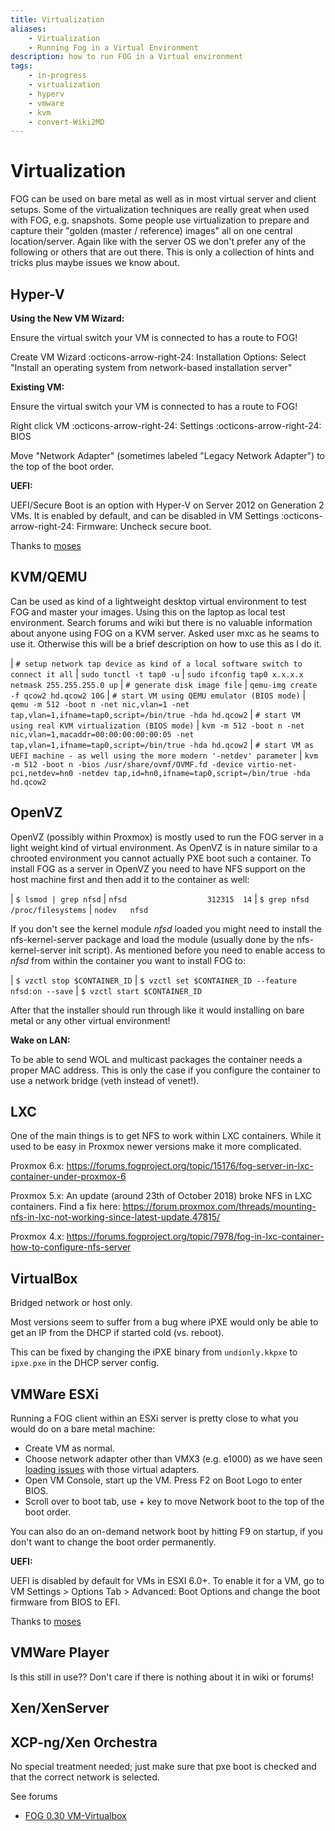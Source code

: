 ```yaml
---
title: Virtualization
aliases:
    - Virtualization
    - Running Fog in a Virtual Environment
description: how to run FOG in a Virtual environment
tags:
    - in-progress
    - virtualization
    - hyperv
    - vmware
    - kvm
    - convert-Wiki2MD
---
```



# Virtualization

FOG can be used on bare metal as well as in most virtual server and
client setups. Some of the virtualization techniques are really great
when used with FOG, e.g. snapshots. Some people use virtualization to
prepare and capture their "golden (master / reference) images" all on
one central location/server. Again like with the server OS we don't
prefer any of the following or others that are out there. This is only a
collection of hints and tricks plus maybe issues we know about.

## Hyper-V

**Using the New VM Wizard:**

Ensure the virtual switch your VM is connected to has a route to FOG!

Create VM Wizard :octicons-arrow-right-24: Installation Options: Select "Install an operating
system from network-based installation server"

**Existing VM:**

Ensure the virtual switch your VM is connected to has a route to FOG!

Right click VM :octicons-arrow-right-24: Settings :octicons-arrow-right-24: BIOS

Move "Network Adapter" (sometimes labeled "Legacy Network Adapter")
to the top of the boot order.

**UEFI:**

UEFI/Secure Boot is an option with Hyper-V on Server 2012 on Generation
2 VMs. It is enabled by default, and can be disabled in VM Settings :octicons-arrow-right-24:
Firmware: Uncheck secure boot.

Thanks to [moses](https://forums.fogproject.org/user/moses)

## KVM/QEMU

Can be used as kind of a lightweight desktop virtual environment to test
FOG and master your images. Using this on the laptop as local test
environment. Search forums and wiki but there is no valuable information
about anyone using FOG on a KVM server. Asked user mxc as he seams to
use it. Otherwise this will be a brief description on how to use this as
I do it.

| `# setup network tap device as kind of a local software switch to connect it all`
| `sudo tunctl -t tap0 -u`
| `sudo ifconfig tap0 x.x.x.x netmask 255.255.255.0 up`
| `# generate disk image file`
| `qemu-img create -f qcow2 hd.qcow2 10G`
| `# start VM using QEMU emulator (BIOS mode)`
| `qemu -m 512 -boot n -net nic,vlan=1 -net tap,vlan=1,ifname=tap0,script=/bin/true -hda hd.qcow2`
| `# start VM using real KVM virtualization (BIOS mode)`
| `kvm -m 512 -boot n -net nic,vlan=1,macaddr=00:00:00:00:00:05 -net tap,vlan=1,ifname=tap0,script=/bin/true -hda hd.qcow2`
| `# start VM as UEFI machine - as well using the more modern '-netdev' parameter`
| `kvm -m 512 -boot n -bios /usr/share/ovmf/OVMF.fd -device virtio-net-pci,netdev=hn0 -netdev tap,id=hn0,ifname=tap0,script=/bin/true -hda hd.qcow2`

## OpenVZ

OpenVZ (possibly within Proxmox) is mostly used to run the FOG server in
a light weight kind of virtual environment. As OpenVZ is in nature
similar to a chrooted environment you cannot actually PXE boot such a
container. To install FOG as a server in OpenVZ you need to have NFS
support on the host machine first and then add it to the container as
well:

| `$ lsmod | grep nfsd`
| `nfsd                  312315  14`
| `$ grep nfsd /proc/filesystems`
| `nodev   nfsd`

If you don't see the kernel module *nfsd* loaded you might need to
install the nfs-kernel-server package and load the module (usually done
by the nfs-kernel-server init script). As mentioned before you need to
enable access to *nfsd* from within the container you want to install
FOG to:

| `$ vzctl stop $CONTAINER_ID`
| `$ vzctl set $CONTAINER_ID --feature  nfsd:on --save`
| `$ vzctl start $CONTAINER_ID`

After that the installer should run through like it would installing on
bare metal or any other virtual environment!

**Wake on LAN:**

To be able to send WOL and multicast packages the container needs a
proper MAC address. This is only the case if you configure the container
to use a network bridge (veth instead of venet!).

## LXC

One of the main things is to get NFS to work within LXC containers.
While it used to be easy in Proxmox newer versions make it more
complicated.

Proxmox 6.x:
<https://forums.fogproject.org/topic/15176/fog-server-in-lxc-container-under-proxmox-6>

Proxmox 5.x: An update (around 23th of October 2018) broke NFS in LXC
containers. Find a fix here:
<https://forum.proxmox.com/threads/mounting-nfs-in-lxc-not-working-since-latest-update.47815/>

Proxmox 4.x:
<https://forums.fogproject.org/topic/7978/fog-in-lxc-container-how-to-configure-nfs-server>

## VirtualBox

Bridged network or host only.

Most versions seem to suffer from a bug where iPXE would only be able to
get an IP from the DHCP if started cold (vs. reboot).

This can be fixed by changing the iPXE binary from `undionly.kkpxe` to
`ipxe.pxe` in the DHCP server config.

## VMWare ESXi

Running a FOG client within an ESXi server is pretty close to what you
would do on a bare metal machine:

-   Create VM as normal.
-   Choose network adapter other than VMX3 (e.g. e1000) as we have seen
    [loading
    issues](https://forums.fogproject.org/topic/7108/fog-bzimage-failing-to-load-after-pxe-boot)
    with those virtual adapters.
-   Open VM Console, start up the VM. Press F2 on Boot Logo to enter
    BIOS.
-   Scroll over to boot tab, use + key to move Network boot to the top
    of the boot order.

You can also do an on-demand network boot by hitting F9 on startup, if
you don't want to change the boot order permanently.

**UEFI:**

UEFI is disabled by default for VMs in ESXI 6.0+. To enable it for a VM,
go to VM Settings \> Options Tab \> Advanced: Boot Options and change
the boot firmware from BIOS to EFI.

Thanks to [moses](https://forums.fogproject.org/user/moses)

## VMWare Player

Is this still in use?? Don't care if there is nothing about it in wiki
or forums!

## Xen/XenServer

## XCP-ng/Xen Orchestra

No special treatment needed; just make sure that pxe boot is checked and
that the correct network is selected.

See forums

-   [FOG 0.30 VM-Virtualbox](Running_pre-built_virtual_machines_in_Virtualbox)   
